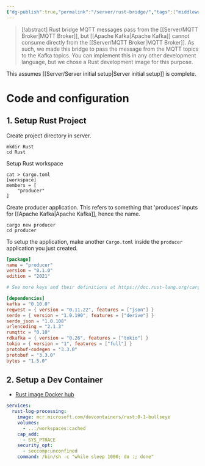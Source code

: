 ```yaml
---
{"dg-publish":true,"permalink":"/server/rust-bridge/","tags":["middleware","archi"]}
---
```


> [!abstract] Rust bridge
> MQTT messages pass from the [[Server/MQTT Broker\|MQTT Broker]], but [[Apache Kafka\|Apache Kafka]] cannot consume directly from the [[Server/MQTT Broker\|MQTT Broker]]. As such, we made this bridge to pass the message from the MQTT topics to the Kafka topics. You can implement this in any other development language, but we chose a Rust development image for this purpose.

This assumes [[Server/Server initial setup\|Server initial setup]] is complete.

# Code and configuration

## 1. Setup Rust Project

Create project directory in server.

```shell
mkdir Rust
cd Rust
```

Setup Rust workspace

```shell
cat > Cargo.toml
[workspace]
members = [
    "producer"
]
```

Create producer application. This refers to something that 'produces' inputs for [[Apache Kafka\|Apache Kafka]], hence the name.

```shell
cargo new producer
cd producer
```

To setup the application, make another `Cargo.toml` inside the `producer` application you just created.

```toml
[package]
name = "producer"
version = "0.1.0"
edition = "2021"

# See more keys and their definitions at https://doc.rust-lang.org/cargo/reference/manifest.html

[dependencies]
kafka = "0.10.0"
reqwest = { version = "0.11.22", features = ["json"] }
serde = { version = "1.0.190", features = ["derive"] }
serde_json = "1.0.108"
urlencoding = "2.1.3"
rumqttc = "0.10"
rdkafka = { version = "0.26", features = ["tokio"] }
tokio = { version = "1", features = ["full"] }
protobuf-codegen = "3.3.0"
protobuf = "3.3.0"
bytes = "1.5.0"
```

## 2. Setup a Dev Container

- [Rust image Docker hub](https://hub.docker.com/_/microsoft-devcontainers-rust)

```yml
services:
  rust-log-processing:
    image: mcr.microsoft.com/devcontainers/rust:0-1-bullseye
    volumes:
      - ..:/workspaces:cached
    cap_add:
      - SYS_PTRACE
    security_opt:
      - seccomp:unconfined
    command: /bin/sh -c "while sleep 1000; do :; done"
```


